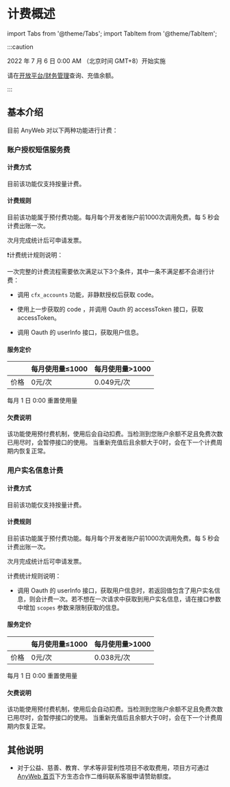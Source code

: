 # 计费概述

import Tabs from '@theme/Tabs'; import TabItem from '@theme/TabItem';

:::caution 

2022 年 7 月 6 日 0:00 AM （北京时间 GMT+8）开始实施

请在[开放平台/财务管理](https://open.anyweb.cc/finance/recharge)查询、充值余额。

:::

## 基本介绍

目前 AnyWeb 对以下两种功能进行计费：

### 账户授权短信服务费

#### 计费方式
目前该功能仅支持按量计费。

#### 计费规则
目前该功能属于预付费功能。每月每个开发者账户前1000次调用免费。每 5 秒会计费出账一次。

次月完成统计后可申请发票。

❗️计费统计规则说明：

一次完整的计费流程需要依次满足以下3个条件，其中一条不满足都不会进行计费：

* 调用 `cfx_accounts` 功能，非静默授权后获取 code。

* 使用上一步获取的 code ，并调用 Oauth 的 accessToken 接口，获取 accessToken。

* 调用 Oauth 的 userInfo 接口，获取用户信息。

#### 服务定价
|     | 每月使用量≤1000 | 每月使用量>1000 |
|-----|------------|------------|
| 价格  | 0元/次       | 0.049元/次   |

每月 1 日 0:00 重置使用量

#### 欠费说明
该功能使用预付费机制，使用后会自动扣费。当检测到您账户余额不足且免费次数已用尽时，会暂停接口的使用。
当重新充值后且余额大于0时，会在下一个计费周期内恢复正常。

### 用户实名信息计费

#### 计费方式
目前该功能仅支持按量计费。

#### 计费规则
目前该功能属于预付费功能。每月每个开发者账户前1000次调用免费。每 5 秒会计费出账一次。

次月完成统计后可申请发票。

计费统计规则说明：
* 调用 Oauth 的 userInfo 接口，获取用户信息时，若返回值包含了用户实名信息，则会计费一次。若不想在一次请求中获取到用户实名信息，请在接口参数中增加 `scopes` 参数来限制获取的信息。

#### 服务定价
|     | 每月使用量≤1000 | 每月使用量>1000 |
|-----|------------|------------|
| 价格  | 0元/次       | 0.038元/次   |

每月 1 日 0:00 重置使用量

#### 欠费说明
该功能使用预付费机制，使用后会自动扣费。当检测到您账户余额不足且免费次数已用尽时，会暂停接口的使用。
当重新充值后且余额大于0时，会在下一个计费周期内恢复正常。

## 其他说明
* 对于公益、慈善、教育、学术等非营利性项目不收取费用，项目方可通过 [AnyWeb 首页](https://anyweb.cc)下方生态合作二维码联系客服申请赞助额度。
